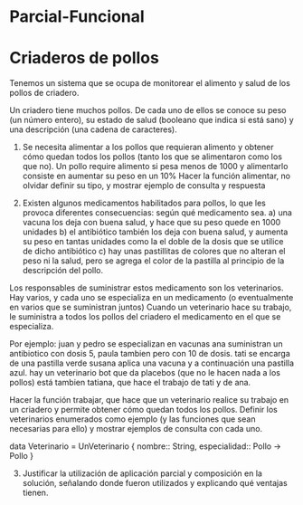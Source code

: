 # Parcial-Funcional
# Criaderos de pollos

Tenemos un sistema que se ocupa de monitorear el alimento y salud de los pollos de criadero.

Un criadero tiene muchos pollos. De cada uno de ellos se conoce su peso (un número entero), su estado de salud (booleano que indica si está sano) y una descripción (una cadena de caracteres).

1) Se necesita alimentar a los pollos que requieran alimento y obtener cómo quedan todos los pollos (tanto los que se alimentaron como los que no). Un pollo require alimento si pesa menos de 1000 y alimentarlo consiste en aumentar su peso en un 10%
Hacer la función alimentar, no olvidar definir su tipo, y mostrar ejemplo de consulta y respuesta
 
2) Existen algunos medicamentos habilitados para pollos, lo que les provoca diferentes consecuencias: según qué medicamento sea. 
 a) una vacuna los deja con buena salud, y hace que su peso quede en 1000 unidades
 b) el antibiótico también los deja con buena salud, y aumenta su peso en tantas unidades como la el doble de la dosis que se utilice de dicho antibiótico
 c) hay unas pastillitas de colores que no alteran el peso ni la salud, pero se agrega el color de la pastilla al principio de la descripción del pollo. 

Los responsables de suministrar estos medicamento son los veterinarios. Hay varios, y cada uno se especializa en un medicamento (o eventualmente en varios que se suministran juntos) Cuando un veterinario hace su trabajo, le suministra a todos los pollos del criadero el medicamento en el que se especializa. 

Por ejemplo:
juan y pedro se especializan en vacunas
ana suministran un antibiotico con dosis 5, paula tambien pero con 10 de dosis.
tati se encarga de una pastilla verde
susana aplica una vacuna y a continuación una pastilla azul.
hay un veterinario bot que da placebos (que no le hacen nada a los pollos)
está tambien tatiana, que hace el trabajo de tati y de ana.

Hacer la función trabajar, que hace que un veterinario realice su trabajo en un criadero y permite obtener cómo quedan todos los pollos. 
Definir los veterinarios enumerados como ejemplo (y las funciones que sean necesarias para ello) y mostrar ejemplos de consulta con cada uno.

data Veterinario = UnVeterinario {
nombre:: String,
especialidad:: Pollo -> Pollo
}

3) Justificar la utilización de aplicación parcial y composición en la solución, señalando donde fueron utilizados y explicando qué ventajas tienen.
